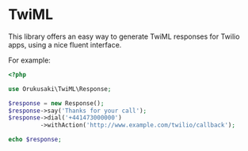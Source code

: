 # TwiML
This library offers an easy way to generate TwiML responses for Twilio apps, using a nice fluent interface.

For example:
```php
<?php

use Orukusaki\TwiML\Response;

$response = new Response();
$response->say('Thanks for your call');
$response->dial('+441473000000')
         ->withAction('http://www.example.com/twilio/callback');

echo $response;
```

